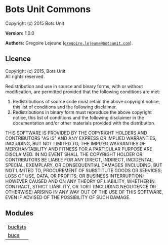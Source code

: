 

# Bots Unit Commons #

Copyright (c) 2015 Bots Unit

__Version:__ 1.0.0

__Authors:__ Gregoire Lejeune ([`gregoire.lejeune@botsunit.com`](mailto:gregoire.lejeune@botsunit.com)).



## Licence ##

Copyright (c) 2015, Bots Unit<br />
All rights reserved.

Redistribution and use in source and binary forms, with or without modification, are permitted provided that the following conditions are met:

1. Redistributions of source code must retain the above copyright notice, this list of conditions and the following disclaimer.
1. Redistributions in binary form must reproduce the above copyright notice, this list of conditions and the following disclaimer in the documentation and/or other materials provided with the distribution.


THIS SOFTWARE IS PROVIDED BY THE COPYRIGHT HOLDERS AND CONTRIBUTORS "AS IS" AND ANY EXPRESS OR IMPLIED WARRANTIES, INCLUDING, BUT NOT LIMITED TO, THE IMPLIED WARRANTIES OF MERCHANTABILITY AND FITNESS FOR A PARTICULAR PURPOSE ARE DISCLAIMED. IN NO EVENT SHALL THE COPYRIGHT HOLDER OR CONTRIBUTORS BE LIABLE FOR ANY DIRECT, INDIRECT, INCIDENTAL, SPECIAL, EXEMPLARY, OR CONSEQUENTIAL DAMAGES (INCLUDING, BUT NOT LIMITED TO, PROCUREMENT OF SUBSTITUTE GOODS OR SERVICES; LOSS OF USE, DATA, OR PROFITS; OR BUSINESS INTERRUPTION) HOWEVER CAUSED AND ON ANY THEORY OF LIABILITY, WHETHER IN CONTRACT, STRICT LIABILITY, OR TORT (INCLUDING NEGLIGENCE OR OTHERWISE) ARISING IN ANY WAY OUT OF THE USE OF THIS SOFTWARE, EVEN IF ADVISED OF THE POSSIBILITY OF SUCH DAMAGE.


## Modules ##


<table width="100%" border="0" summary="list of modules">
<tr><td><a href="buclists.md" class="module">buclists</a></td></tr>
<tr><td><a href="bucs.md" class="module">bucs</a></td></tr></table>

